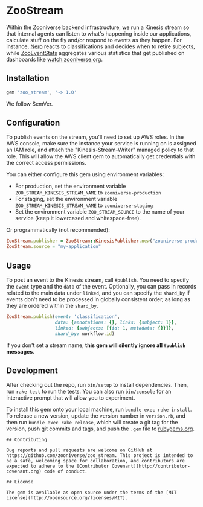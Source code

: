 # ZooStream

Within the Zooniverse backend infrastructure, we run a Kinesis stream so that internal agents can listen to
what's happening inside our applications, calculate stuff on the fly and/or respond to events as they happen.
For instance, [Nero](https://github.com/zooniverse/nero) reacts to classifications and decides when to retire
subjects, while [ZooEventStats](https://github.com/zooniverse/zoo-event-stats) aggregates various statistics that
get published on dashboards like [watch.zooniverse.org](http://watch.zooniverse.org).

## Installation

```ruby
gem 'zoo_stream', '~> 1.0'
```

We follow SemVer.

## Configuration

To publish events on the stream, you'll need to set up AWS roles. In the AWS console, make sure the instance your service
is running on is assigned an IAM role, and attach the "Kinesis-Stream-Writer" managed policy to that role. This will allow the AWS client gem to automatically get credentials with the correct access permissions.

You can either configure this gem using environment variables:

  * For production, set the environment variable `ZOO_STREAM_KINESIS_STREAM_NAME` to `zooniverse-production`
  * For staging, set the environment variable `ZOO_STREAM_KINESIS_STREAM_NAME` to `zooniverse-staging`
  * Set the environment variable `ZOO_STREAM_SOURCE` to the name of your service (keep it lowercased and whitespace-free).

Or programmatically (not recommended):

```ruby
ZooStream.publisher = ZooStream::KinesisPublisher.new("zooniverse-production")
ZooStream.source = "my-application"
```

## Usage

To post an event to the Kinesis stream, call `#publish`. You need to specify the `event` type and the `data` of the event.
Optionally, you can pass in records related to the main data under `linked`, and you can specify the `shard_by` if events
don't need to be processed in globally consistent order, as long as they are ordered within the `shard_by`.

```ruby
ZooStream.publish(event: 'classification',
                  data: {annotations: {}, links: {subject: 1}},
                  linked: {subjects: [{id: 1, metadata: {}}]},
                  shard_by: workflow.id)
```

If you don't set a stream name, **this gem will silently ignore all `#publish` messages**.



## Development

After checking out the repo, run `bin/setup` to install dependencies. Then, run `rake test` to run the tests. You can also run `bin/console` for an interactive prompt that will allow you to experiment.

To install this gem onto your local machine, run `bundle exec rake install`. To release a new version, update the version number in `version.rb`, and then run `bundle exec rake release`, which will create a git tag for the version, push git commits and tags, and push the `.gem` file to [rubygems.org](https://rubygems.org).

```
## Contributing

Bug reports and pull requests are welcome on GitHub at https://github.com/zooniverse/zoo_stream. This project is intended to be a safe, welcoming space for collaboration, and contributors are expected to adhere to the [Contributor Covenant](http://contributor-covenant.org) code of conduct.

## License

The gem is available as open source under the terms of the [MIT License](http://opensource.org/licenses/MIT).

